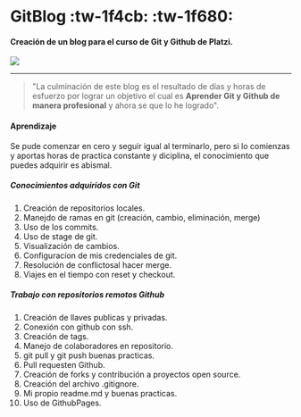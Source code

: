 # GitBlog :tw-1f4cb: :tw-1f680:
#### Creación de un blog para el curso de Git y Github de Platzi.
![](https://blog.rootnite.com/wp-content/uploads/2018/09/git-github.png)

------------
> "La culminación de este blog es el resultado de días y horas de esfuerzo por lograr un objetivo el cual es **Aprender Git y Github de manera profesional** y ahora se que lo he logrado".

#### Aprendizaje 
Se pude comenzar en cero y seguir igual al terminarlo, pero si lo comienzas y aportas horas de practica constante y diciplina, el conocimiento que puedes adquirir es abismal.

##### Conocimientos adquiridos con Git

1. Creación de repositorios locales.
2. Manejdo de ramas en git (creación, cambio, eliminación, merge)
3. Uso de los commits.
4. Uso de stage de git.
5. Visualización de cambios.
6. Configuracíon de mis credenciales de git.
7. Resolución de conflictosal hacer merge.
8. Viajes en el tiempo con reset y checkout.

##### Trabajo con repositorios remotos Github

1. Creación de llaves publicas y privadas.
2. Conexión con github con ssh.
3. Creación de tags.
4. Manejo de colaboradores en repositorio.
5. git pull y git push buenas practicas.
6. Pull requesten Github.
7. Creación de forks y contribución a proyectos open source.
8. Creación del archivo .gitignore.
9. Mi propio readme.md y buenas practicas.
10. Uso de GithubPages.

